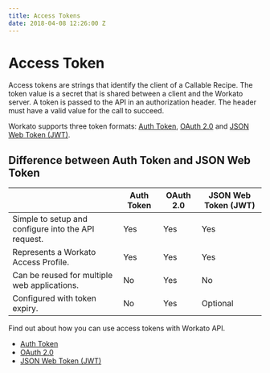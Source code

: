 ```yaml
---
title: Access Tokens
date: 2018-04-08 12:26:00 Z
---
```


# Access Token

Access tokens are strings that identify the client of a Callable Recipe. The token value is a secret that is shared between a client and the Workato server. A token is passed to the API in an authorization header. The header must have a valid value for the call to succeed.

Workato supports three token formats: [Auth Token](/api-mgmt/auth-token.md), [OAuth 2.0](/api-mgmt/oauth2.md) and [JSON Web Token (JWT)](/api-mgmt/jwt-token.md).

## Difference between Auth Token and JSON Web Token

| | Auth Token | OAuth 2.0 | JSON Web Token (JWT) |
| --------------------------------------------------- | --- | --- | --- |
| Simple to setup and configure into the API request. | Yes | Yes | Yes |
| Represents a Workato Access Profile.                | Yes | Yes | Yes |
| Can be reused for multiple web applications.        | No  | Yes | No  |
| Configured with token expiry.                       | No  | Yes | Optional |

Find out about how you can use access tokens with Workato API.
- [Auth Token](/api-mgmt/auth-token.md)
- [OAuth 2.0](/api-mgmt/oauth2.md)
- [JSON Web Token (JWT)](/api-mgmt/jwt-token.md)
